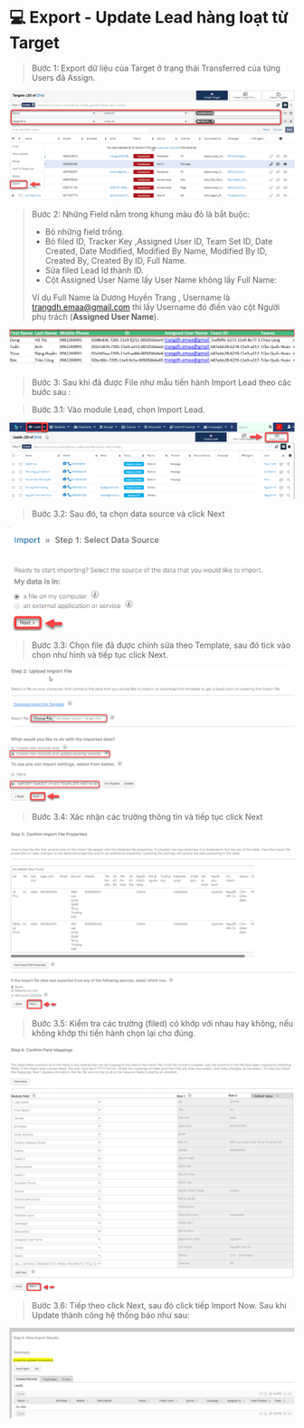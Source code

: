 # 💻 Export - Update Lead hàng loạt từ Target

> Bước  1:  Export dữ liệu của Target ở trạng thái Transferred của từng Users đã Assign.

![](<../../.gitbook/assets/image (117) (1) (1).png>)

> Bước 2:&#x20;
> Những Field nằm trong khung màu đỏ là bắt buộc:
>
> * Bỏ những field trống.
> * Bỏ filed ID, Tracker Key ,Assigned User ID, Team Set ID, Date Created, Date Modified, Modified By Name, Modified By ID, Created By, Created By ID, Full Name.
> * Sửa filed  Lead Id thành ID.
> * Cột Assigned User Name lấy User Name không lấy Full Name:
>
> Ví dụ Full Name là Dương Huyền Trang , Username là [trangdh.emaa@gmail.com](mailto:trangdh.emaa@gmail.com) thì lấy Username đó điền vào cột Người phụ trách (**Assigned User Name**).

![](../../.gitbook/assets/UpdateLead2.png)

> Bước 3: Sau khi đã được File như mẫu tiến hành Import Lead theo các bước sau :

> Bước 3.1: Vào module Lead, chọn Import Lead.

![](../../.gitbook/assets/ImportLead.png)

> Bước 3.2: Sau đó, ta chọn data source và click Next

![](<../../.gitbook/assets/2 (1).png>)

> Bước 3.3: Chọn file đã được chỉnh sửa theo Template, sau đó tick vào chọn như hình và tiếp tục click Next.

![](<../../.gitbook/assets/image (117) (1).png>)

> Bước 3.4: Xác nhận các trường thông tin và tiếp tục click Next

![](<../../.gitbook/assets/4 (1).png>)

> Bước 3.5: Kiểm tra các trường (filed) có khớp với nhau hay không, nếu không khớp thi tiến hành chọn lại cho đúng.

![](<../../.gitbook/assets/5 (1).png>)

>
> Bước 3.6: Tiếp theo click Next, sau đó click tiếp Import Now. Sau khi Update thành công hệ thống báo như sau:

![](../../.gitbook/assets/UpdatedLead4.png)
